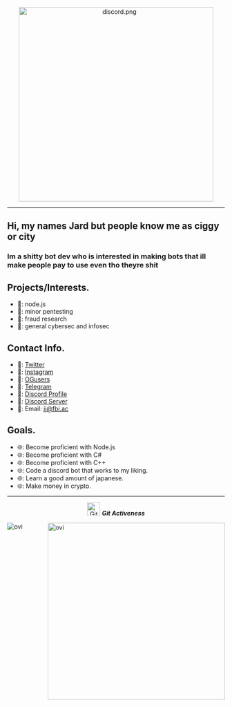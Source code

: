 <div align="center" width="50">
 <img src="https://discord.c99.nl/widget/theme-2/855936540509208586.png" alt="discord.png" width="450"/>
</div>
<hr>



## Hi, my names Jard but people know me as ciggy or city
### Im a shitty bot dev who is interested in making bots that ill make people pay to use even tho theyre shit

<h2>Projects/Interests.</h2>

- 👻:  node.js
- 👻:  minor pentesting
- 👻:  fraud research
- 👻:  general cybersec and infosec

<h2>Contact Info.</h2>

- 🔗: <a href="https://twitter.com/C1TlES">Twitter</a>
- 🔗: <a href="https://instagram.com/cities1337">Instagram</a>
- 🔗: <a href="https://ogusers.com/kilometer">OGusers</a>
- 🔗: <a href="https://t.me/city1337">Telegram</a>
- 🔗: <a href="https://discordapp.com/users/855936540509208586/">Discord Profile</a>
- 🔗: <a href="https://discord.gg/own">Discord Server</a>
- 🔗: Email: <a href = "mailto: jj@fbi.ac">jj@fbi.ac</a>


<h2>Goals.</h2>

- 🌐:  Become proficient with Node.js
- 🌐:  Become proficient with C#
- 🌐:  Become proficient with C++
- 🌐:  Code a discord bot that works to my liking.
- 🌐:  Learn a good amount of japanese.
- 🌐:  Make money in crypto.


<hr>

<p align="center">
<img src="https://media.giphy.com/media/W5eoZHPpUx9sapR0eu/giphy.gif" width="30px" alt="Git"/>&nbsp;<i><b>Git Activeness</b></i></p>

<p><img align="left" src="https://github-readme-stats.vercel.app/api/top-langs?username=city1337&show_icons=true&locale=en&layout=compact&theme=tokyonight" alt="ovi" /></p> 
<p>&nbsp;<img align="right" src="https://github-readme-stats.vercel.app/api?username=city1337&show_icons=true&locale=en&theme=tokyonight" alt="ovi" width="410" /></p>
<br><br><br><br><br>
